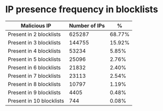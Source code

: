 # IP presence frequency in blocklists
| Malicious IP | Number of IPs | % |
|----|----|----|
| Present in 2 blocklists | 625287 | 68.77% |
| Present in 3 blocklists | 144755 | 15.92% |
| Present in 4 blocklists | 53234 | 5.85% |
| Present in 5 blocklists | 25096 | 2.76% |
| Present in 6 blocklists | 21832 | 2.40% |
| Present in 7 blocklists | 23113 | 2.54% |
| Present in 8 blocklists | 10797 | 1.19% |
| Present in 9 blocklists | 4405 | 0.48% |
| Present in 10 blocklists | 744 | 0.08% |
